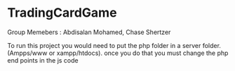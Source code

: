 # TradingCardGame

Group Memebers : Abdisalan Mohamed, Chase Shertzer

To run this project you would need to put the php folder in a server folder.(Ampps/www or xampp/htdocs). once you do that you must change the php end points in the js code
